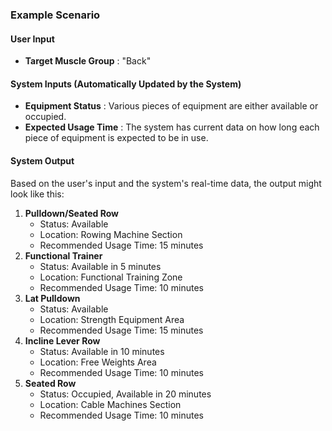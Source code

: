 ### Example Scenario

#### User Input

* **Target Muscle Group** : "Back"

#### System Inputs (Automatically Updated by the System)

* **Equipment Status** : Various pieces of equipment are either available or occupied.
* **Expected Usage Time** : The system has current data on how long each piece of equipment is expected to be in use.

#### System Output

Based on the user's input and the system's real-time data, the output might look like this:

1. **Pulldown/Seated Row**
   * Status: Available
   * Location: Rowing Machine Section
   * Recommended Usage Time: 15 minutes
2. **Functional Trainer**
   * Status: Available in 5 minutes
   * Location: Functional Training Zone
   * Recommended Usage Time: 10 minutes
3. **Lat Pulldown**
   * Status: Available
   * Location: Strength Equipment Area
   * Recommended Usage Time: 15 minutes
4. **Incline Lever Row**
   * Status: Available in 10 minutes
   * Location: Free Weights Area
   * Recommended Usage Time: 10 minutes
5. **Seated Row**
   * Status: Occupied, Available in 20 minutes
   * Location: Cable Machines Section
   * Recommended Usage Time: 10 minutes
